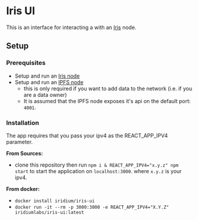 # Iris UI

This is an interface for interacting a with an [Iris](https://iridium-labs.github.io) node.

## Setup

### Prerequisites

- Setup and run an [Iris node](https://github.com/iridium-labs/substrate/tree/iris)
- Setup and run an [IPFS node](https://docs.ipfs.io/install/)
  - this is only required if you want to add data to the network (i.e. if you are a data owner)
  - It is assumed that the IPFS node exposes it's api on the default port: `4001`.

### Installation

The app requires that you pass your ipv4 as the REACT_APP_IPV4 parameter.

**From Sources:**

- clone this repository then run `npm i & REACT_APP_IPV4="x.y.z" npm start` to start the application on `localhost:3000`. where `x.y.z` is your ipv4.

**From docker:**

- `docker install iridium/iris-ui`
- `docker run -it --rm -p 3000:3000 -e REACT_APP_IPV4="X.Y.Z" iridiumlabs/iris-ui:latest`

